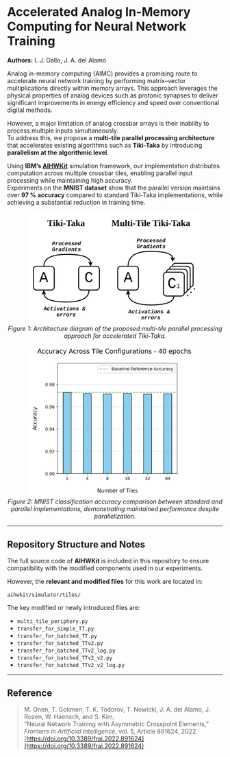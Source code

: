 # Accelerated Analog In-Memory Computing for Neural Network Training

**Authors:** I. J. Gallo, J. A. del Alamo  

Analog in-memory computing (AIMC) provides a promising route to accelerate neural network training by performing matrix–vector multiplications directly within memory arrays. This approach leverages the physical properties of analog devices such as protonic synapses to deliver significant improvements in energy efficiency and speed over conventional digital methods.

However, a major limitation of analog crossbar arrays is their inability to process multiple inputs simultaneously.  
To address this, we propose a **multi-tile parallel processing architecture** that accelerates existing algorithms such as **Tiki-Taka** by introducing **parallelism at the algorithmic level**.

Using **IBM’s [AIHWKit](https://github.com/IBM/aihwkit)** simulation framework, our implementation distributes computation across multiple crossbar tiles, enabling parallel input processing while maintaining high accuracy.  
Experiments on the **MNIST dataset** show that the parallel version maintains over **97 % accuracy** compared to standard Tiki-Taka implementations, while achieving a substantial reduction in training time.

<p align="center">
  <img src="images/jimenez_multitile_01.jpg" width="400"><br>
  <em>Figure 1: Architecture diagram of the proposed multi-tile parallel processing approach for accelerated Tiki-Taka.</em>
</p>

<p align="center">
  <img src="images/jimenez_multitile_02.jpg" width="400"><br>
  <em>Figure 2: MNIST classification accuracy comparison between standard and parallel implementations, demonstrating maintained performance despite parallelization.</em>
</p>

---

## Repository Structure and Notes

The full source code of **AIHWKit** is included in this repository to ensure compatibility with the modified components used in our experiments.  

However, the **relevant and modified files** for this work are located in:  
```
aihwkit/simulator/tiles/
```

The key modified or newly introduced files are:

- `multi_tile_periphery.py`  
- `transfer_for_simple_TT.py`  
- `transfer_for_batched_TT.py`  
- `transfer_for_batched_TTv2.py`  
- `transfer_for_batched_TTv2_log.py`  
- `transfer_for_batched_TTv2_v2.py`  
- `transfer_for_batched_TTv2_v2_log.py`

---

## Reference

> M. Onen, T. Gokmen, T. K. Todorov, T. Nowicki, J. A. del Alamo, J. Rozen, W. Haensch, and S. Kim,  
> “Neural Network Training with Asymmetric Crosspoint Elements,”  
> *Frontiers in Artificial Intelligence*, vol. 5, Article 891624, 2022.  
> [https://doi.org/10.3389/frai.2022.891624](https://doi.org/10.3389/frai.2022.891624)
